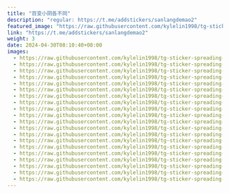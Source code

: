 ```yaml
---
title: "百变小阴各不同"
description: "regular: https://t.me/addstickers/sanlangdemao2"
featured_image: "https://raw.githubusercontent.com/kylelin1998/tg-sticker-spreading-worldwide-images/main/img/1c12e218-ebc2-4e85-9ee3-af9be9dae8dc.jpg"
link: "https://t.me/addstickers/sanlangdemao2"
weight: 3
date: 2024-04-30T08:10:40+08:00
images:
  - https://raw.githubusercontent.com/kylelin1998/tg-sticker-spreading-worldwide-images/main/img/1c12e218-ebc2-4e85-9ee3-af9be9dae8dc.jpg
  - https://raw.githubusercontent.com/kylelin1998/tg-sticker-spreading-worldwide-images/main/img/c5c54f4e-8b66-4159-a14e-e3d3f100c8d8.jpg
  - https://raw.githubusercontent.com/kylelin1998/tg-sticker-spreading-worldwide-images/main/img/4d209141-b883-42f0-97c9-4809981bd01a.jpg
  - https://raw.githubusercontent.com/kylelin1998/tg-sticker-spreading-worldwide-images/main/img/5963341d-3597-4256-89a8-832007feef0a.jpg
  - https://raw.githubusercontent.com/kylelin1998/tg-sticker-spreading-worldwide-images/main/img/fce36ef1-5648-4d9a-86ec-ad0f8a307e7f.jpg
  - https://raw.githubusercontent.com/kylelin1998/tg-sticker-spreading-worldwide-images/main/img/3474add4-ad1c-4c94-9bbf-7cf4528b07ed.jpg
  - https://raw.githubusercontent.com/kylelin1998/tg-sticker-spreading-worldwide-images/main/img/a48b5ef8-c562-4907-b01b-0960801a6a4b.jpg
  - https://raw.githubusercontent.com/kylelin1998/tg-sticker-spreading-worldwide-images/main/img/10fd5f0b-a7ff-42fe-9760-99ac76579259.jpg
  - https://raw.githubusercontent.com/kylelin1998/tg-sticker-spreading-worldwide-images/main/img/5a2eb980-578b-489d-a513-5d36b434f654.jpg
  - https://raw.githubusercontent.com/kylelin1998/tg-sticker-spreading-worldwide-images/main/img/6a389a9d-e29a-4f66-a02e-7955d7f926b0.jpg
  - https://raw.githubusercontent.com/kylelin1998/tg-sticker-spreading-worldwide-images/main/img/06c5a6f7-4e6a-4df8-8fff-0c31675ca654.jpg
  - https://raw.githubusercontent.com/kylelin1998/tg-sticker-spreading-worldwide-images/main/img/f540ba95-eb67-4714-a59c-668aaddc23fd.jpg
  - https://raw.githubusercontent.com/kylelin1998/tg-sticker-spreading-worldwide-images/main/img/5018fddc-4aa2-4c64-a38a-44f3fa1e53ee.jpg
  - https://raw.githubusercontent.com/kylelin1998/tg-sticker-spreading-worldwide-images/main/img/cfbf6278-6902-4b81-9b81-7feb5afbb6cb.jpg
  - https://raw.githubusercontent.com/kylelin1998/tg-sticker-spreading-worldwide-images/main/img/99ec001d-8a25-4fce-a629-0d6c8106144d.jpg
  - https://raw.githubusercontent.com/kylelin1998/tg-sticker-spreading-worldwide-images/main/img/88336e94-32aa-4b5c-81b7-918d0ea23e22.jpg
  - https://raw.githubusercontent.com/kylelin1998/tg-sticker-spreading-worldwide-images/main/img/66fbbbdd-3cb2-4c62-b9fb-e218cf30b754.jpg
  - https://raw.githubusercontent.com/kylelin1998/tg-sticker-spreading-worldwide-images/main/img/2dbf9cbc-8d3d-4b80-ad62-8236ea25b163.jpg
  - https://raw.githubusercontent.com/kylelin1998/tg-sticker-spreading-worldwide-images/main/img/600e4692-b191-4e25-8042-4fa0e22fc982.jpg
  - https://raw.githubusercontent.com/kylelin1998/tg-sticker-spreading-worldwide-images/main/img/2d01a039-6b3f-45ea-8771-677b1ffc0c8c.jpg
---
```

